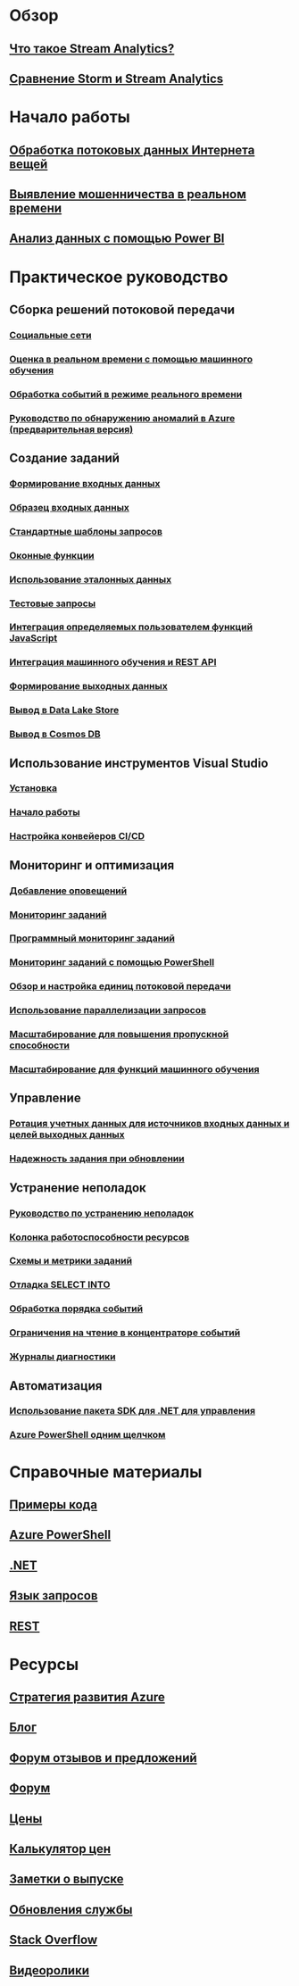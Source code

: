 # Обзор
## [Что такое Stream Analytics?](stream-analytics-introduction.md)
## [Сравнение Storm и Stream Analytics](stream-analytics-comparison-storm.md)

# Начало работы
## [Обработка потоковых данных Интернета вещей](stream-analytics-get-started-with-azure-stream-analytics-to-process-data-from-iot-devices.md)
## [Выявление мошенничества в реальном времени](stream-analytics-real-time-fraud-detection.md)
## [Анализ данных с помощью Power BI](stream-analytics-power-bi-dashboard.md)

# Практическое руководство

## Сборка решений потоковой передачи
### [Социальные сети](stream-analytics-twitter-sentiment-analysis-trends.md)
### [Оценка в реальном времени с помощью машинного обучения](stream-analytics-machine-learning-integration-tutorial.md)
### [Обработка событий в режиме реального времени](stream-analytics-real-time-event-processing-reference-architecture.md)
### [Руководство по обнаружению аномалий в Azure (предварительная версия)](stream-analytics-machine-learning-anomaly-detection.md)

## Создание заданий
### [Формирование входных данных](stream-analytics-define-inputs.md)
### [Образец входных данных](stream-analytics-sample-data-input.md)
### [Стандартные шаблоны запросов](stream-analytics-stream-analytics-query-patterns.md)
### [Оконные функции](stream-analytics-window-functions.md)
### [Использование эталонных данных](stream-analytics-use-reference-data.md)
### [Тестовые запросы](stream-analytics-test-query.md)
### [Интеграция определяемых пользователем функций JavaScript](stream-analytics-javascript-user-defined-functions.md)
### [Интеграция машинного обучения и REST API](stream-analytics-how-to-configure-azure-machine-learning-endpoints-in-stream-analytics.md)
### [Формирование выходных данных](stream-analytics-define-outputs.md)
### [Вывод в Data Lake Store](stream-analytics-data-lake-output.md)
### [Вывод в Cosmos DB](stream-analytics-documentdb-output.md)

## Использование инструментов Visual Studio
### [Установка](stream-analytics-tools-for-visual-studio-install.md)
### [Начало работы](stream-analytics-tools-for-visual-studio.md)
### [Настройка конвейеров CI/CD](stream-analytics-tools-for-visual-studio-cicd.md)

## Мониторинг и оптимизация
### [Добавление оповещений](stream-analytics-set-up-alerts.md)
### [Мониторинг заданий](stream-analytics-monitoring.md)
### [Программный мониторинг заданий](stream-analytics-monitor-jobs.md)
### [Мониторинг заданий с помощью PowerShell](stream-analytics-monitor-and-manage-jobs-use-powershell.md)
### [Обзор и настройка единиц потоковой передачи](stream-analytics-streaming-unit-consumption.md)
### [Использование параллелизации запросов](stream-analytics-parallelization.md)
### [Масштабирование для повышения пропускной способности](stream-analytics-scale-jobs.md)
### [Масштабирование для функций машинного обучения](stream-analytics-scale-with-machine-learning-functions.md)

## Управление
### [Ротация учетных данных для источников входных данных и целей выходных данных](stream-analytics-login-credentials-inputs-outputs.md)
### [Надежность задания при обновлении](stream-analytics-job-reliability.md)

## Устранение неполадок
### [Руководство по устранению неполадок](stream-analytics-troubleshooting-guide.md)
### [Колонка работоспособности ресурсов](stream-analytics-resource-health.md)
### [Схемы и метрики заданий](stream-analytics-job-diagram-with-metrics.md)
### [Отладка SELECT INTO](stream-analytics-select-into.md)
### [Обработка порядка событий](stream-analytics-out-of-order-and-late-events.md)
### [Ограничения на чтение в концентраторе событий](stream-analytics-event-hub-consumer-groups.md)
### [Журналы диагностики](stream-analytics-job-diagnostic-logs.md)

## Автоматизация
### [Использование пакета SDK для .NET для управления](stream-analytics-dotnet-management-sdk.md)
### [Azure PowerShell одним щелчком](https://github.com/Azure/azure-stream-analytics/tree/master/Samples/ASAOneClick)

# Справочные материалы
## [Примеры кода](https://azure.microsoft.com/en-us/resources/samples/?service=stream-analytics)
## [Azure PowerShell](/powershell/module/azurerm.streamanalytics)
## [.NET](/dotnet/api/microsoft.azure.management.streamanalytics)
## [Язык запросов](https://msdn.microsoft.com/library/azure/dn834998)
## [REST](/rest/api/streamanalytics)

# Ресурсы
## [Стратегия развития Azure](https://azure.microsoft.com/roadmap/)
## [Блог](http://blogs.msdn.com/b/streamanalytics/)
## [Форум отзывов и предложений](http://feedback.azure.com/forums/270577-azure-stream-analytics)
## [Форум](https://social.msdn.microsoft.com/Forums/en-US/home?forum=AzureStreamAnalytics)
## [Цены](https://azure.microsoft.com/pricing/details/stream-analytics/)
## [Калькулятор цен](https://azure.microsoft.com/pricing/calculator/)
## [Заметки о выпуске](stream-analytics-release-notes.md)
## [Обновления службы](https://azure.microsoft.com/updates/?product=stream-analytics)
## [Stack Overflow](http://stackoverflow.com/questions/tagged/azure-stream-analytics)
## [Видеоролики](https://azure.microsoft.com/documentation/videos/index/?services=stream-analytics)

